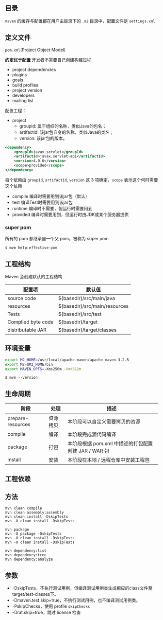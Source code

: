 ## 目录

`maven` 的缓存与配置都在用户主目录下的 `.m2` 目录中，配置文件是 `settings.xml`

## 定义文件

`pom.xml`(Project Object Model)

**约定优于配置** 开发者不需要自己创建构建过程

* project dependencies
* plugins
* goals
* build profiles
* project version
* developers
* mailing list

配置工程：

- project
    - groupId: 属于组织的名称，类似Java的包名；
    - artifactId: 该jar包自身的名称，类似Java的类名；
    - version: 该jar包的版本。

``` xml
<dependency>
    <groupId>javax.servlet</groupId>
    <artifactId>javax.servlet-api</artifactId>
    <version>4.0.0</version>
    <scope>provided</scope>
</dependency>
```

每个依赖由 `groupId`, `artifactId`, `version` 这 3 项确定，`scope` 表示这个何时需要这个依赖

* compile    编译时需要用到该jar包（默认）
* test    编译Test时需要用到该jar包
* runtime    编译时不需要，但运行时需要用到
* provided    编译时需要用到，但运行时由JDK或某个服务器提供

### super pom

所有的 pom 都继承自一个父 pom，被称为 super pom

    $ mvn help:effective-pom

## 工程结构

Maven 会创建默认的工程结构

| 配置项             | 默认值                        |
|--------------------|-------------------------------|
| source code        | ${basedir}/src/main/java      |
| resources          | ${basedir}/src/main/resources |
| Tests              | ${basedir}/src/test           |
| Complied byte code | ${basedir}/target             |
| distributable JAR  | ${basedir}/target/classes     |

## 环境变量

``` sh
export M2_HOME=/usr/local/apache-maven/apache-maven-3.2.5
export M2=$M2_HOME/bin
export MAVEN_OPTS=-Xms256m -Xmx512m
```

    $ mvn --version

## 生命周期

| 阶段              | 处理     | 描述                                                 |
|-------------------|----------|------------------------------------------------------|
| prepare-resources | 资源拷贝 | 本阶段可以自定义需要拷贝的资源                       |
| compile           | 编译     | 本阶段完成源代码编译                                 |
| package           | 打包     | 本阶段根据 pom.xml 中描述的打包配置创建 JAR / WAR 包 |
| install           | 安装     | 本阶段在本地 / 远程仓库中安装工程包                  |


## 工程依赖

## 方法

    mvn clean compile
    mvn clean assembly:assembly
    mvn clean install -DskipTests
    mvn -U clean install -DskipTests

    mvn package
    mvn -U package -DskipTests
    mvn -U clean install -DskipTests
    mvn -U clean install -DskipTests

    mvn dependency:list
    mvn dependency:tree
    mvn dependency:analyze

## 参数

* -DskipTests，不执行测试用例，但编译测试用例类生成相应的class文件至target/test-classes下。
* -Dmaven.test.skip=true，不执行测试用例，也不编译测试用例类。
* -PskipChecks，使用 profile `skipChecks`
* -Drat.skip=true，跳过 license 检查

